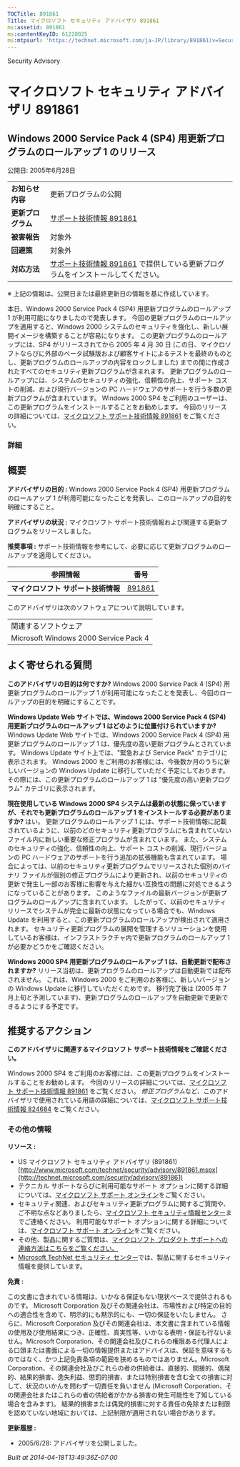```yaml
---
TOCTitle: 891861
Title: マイクロソフト セキュリティ アドバイザリ 891861
ms:assetid: 891861
ms:contentKeyID: 61228025
ms:mtpsurl: 'https://technet.microsoft.com/ja-JP/library/891861(v=Security.10)'
---
```


Security Advisory

マイクロソフト セキュリティ アドバイザリ 891861
===============================================

Windows 2000 Service Pack 4 (SP4) 用更新プログラムのロールアップ 1 のリリース
-----------------------------------------------------------------------------

公開日: 2005年6月28日

|                    |                                                                                                                            |
|--------------------|----------------------------------------------------------------------------------------------------------------------------|
| **お知らせ内容**   | 更新プログラムの公開                                                                                                       |
| **更新プログラム** | [サポート技術情報 891861](http://support.microsoft.com/kb/891861)                                                          |
| **被害報告**       | 対象外                                                                                                                     |
| **回避策**         | 対象外                                                                                                                     |
| **対応方法**       | [サポート技術情報 891861](http://support.microsoft.com/kb/891861) で提供している更新プログラムをインストールしてください。 |

※ 上記の情報は、公開日または最終更新日の情報を基に作成しています。

本日、Windows 2000 Service Pack 4 (SP4) 用更新プログラムのロールアップ 1 が利用可能になりましたので発表します。 今回の更新プログラムのロールアップを適用すると、Windows 2000 システムのセキュリティを強化し、新しい展開イメージを構築することが容易になります。
この更新プログラムのロールアップには、SP4 がリリースされてから 2005 年 4 月 30 日 (この日、マイクロソフトならびに外部のベータ試験版および顧客サイトによるテストを最終のものとし、更新プログラムのロールアップの内容をロックしました) までの間に作成されたすべてのセキュリティ更新プログラムが含まれます。 更新プログラムのロールアップには、システムのセキュリティの強化、信頼性の向上、サポート コストの削減、および現行バージョンの PC ハードウェアのサポートを行う多数の更新プログラムが含まれています。
Windows 2000 SP4 をご利用のユーザーは、この更新プログラムをインストールすることをお勧めします。 今回のリリースの詳細については、[マイクロソフト サポート技術情報 891861](http://support.microsoft.com/kb/891861) をご覧ください。

### 詳細

概要
----

<span></span>
**アドバイザリの目的 :** Windows 2000 Service Pack 4 (SP4) 用更新プログラムのロールアップ 1 が利用可能になったことを発表し、このロールアップの目的を明確にすること。

**アドバイザリの状況 :** マイクロソフト サポート技術情報および関連する更新プログラムをリリースしました。

**推奨事項 :** サポート技術情報を参考にして、必要に応じて更新プログラムのロールアップを適用してください。

| 参照情報                            | 番号                                             |
|-------------------------------------|--------------------------------------------------|
| **マイクロソフト サポート技術情報** | [891861](http://support.microsoft.com/kb/891861) |

このアドバイザリは次のソフトウェアについて説明しています。

|                                       |
|---------------------------------------|
| 関連するソフトウェア                  |
| Microsoft Windows 2000 Service Pack 4 |

よく寄せられる質問
------------------

<span></span>
**このアドバイザリの目的は何ですか?**
Windows 2000 Service Pack 4 (SP4) 用更新プログラムのロールアップ 1 が利用可能になったことを発表し、今回のロールアップの目的を明確にすることです。

**Windows Update Web サイトでは、Windows 2000 Service Pack 4 (SP4) 用更新プログラムのロールアップ 1 はどのように位置付けられていますか?**
Windows Update Web サイトでは、Windows 2000 Service Pack 4 (SP4) 用更新プログラムのロールアップ 1 は、優先度の高い更新プログラムとされています。 Windows Update サイト上では、"緊急および Service Pack" カテゴリに表示されます。 Windows 2000 をご利用のお客様には、今後数か月のうちに新しいバージョンの Windows Update に移行していただく予定にしております。その際には、この更新プログラムのロールアップ 1 は "優先度の高い更新プログラム" カテゴリに表示されます。

**現在使用している Windows 2000 SP4 システムは最新の状態に保っていますが、それでも更新プログラムのロールアップ 1 をインストールする必要がありますか?**
はい。 更新プログラムのロールアップ 1 には、サポート技術情報に記載されているように、以前のどのセキュリティ更新プログラムにも含まれていないファイル内に新しい重要な修正プログラムが含まれています。 また、システムのセキュリティの強化、信頼性の向上、サポート コストの削減、現行バージョンの PC ハードウェアのサポートを行う追加の拡張機能も含まれています。 場合によっては、以前のセキュリティ更新プログラムでリリースされた個別のバイナリ ファイルが個別の修正プログラムにより更新され、以前のセキュリティの更新で発生し一部のお客様に影響を与えた細かい互換性の問題に対処できるようになっていることがあります。 このようなファイルの最新バージョンが更新プログラムのロールアップに含まれています。
したがって、以前のセキュリティ リリースでシステムが完全に最新の状態になっている場合でも、Windows Update を利用すると、この更新プログラムのロールアップが検出されて適用されます。 セキュリティ更新プログラムの展開を管理するソリューションを使用しているお客様は、インフラストラクチャ内で更新プログラムのロールアップ 1 が必要かどうかをご確認ください。

**Windows 2000 SP4 用更新プログラムのロールアップ 1 は、自動更新で配布されますか?**
リリース当初は、更新プログラムのロールアップは自動更新では配布されません。 これは、Windows 2000 をご利用のお客様に、新しいバージョンの Windows Update に移行していただくためです。 移行完了後は (2005 年 7 月上旬と予測しています)、更新プログラムのロールアップを自動更新で更新できるようにする予定です。

推奨するアクション
------------------

<span></span>
**このアドバイザリに関連するマイクロソフト サポート技術情報をご確認ください。**

Windows 2000 SP4 をご利用のお客様には、この更新プログラムをインストールすることをお勧めします。 今回のリリースの詳細については、[マイクロソフト サポート技術情報 891861](http://support.microsoft.com/kb/891861) をご覧ください。
*修正プログラム*など、このアドバイザリで使用されている用語の詳細については、[マイクロソフト サポート技術情報 824684](http://support.microsoft.com/kb/824684) をご覧ください。

### その他の情報

**リソース :**

-   US マイクロソフト セキュリティ アドバイザリ (891861)
    [http://www.microsoft.com/technet/security/advisory/891861.mspx](http://technet.microsoft.com/security/advisory/891861)
-   テクニカル サポートならびに利用可能なサポート オプションに関する詳細については、[マイクロソフト サポート オンライン](http://support.microsoft.com/)をご覧ください。
-   セキュリティ関連、およびセキュリティ更新プログラムに関するご質問や、ご不明な点などありましたら、[マイクロソフト セキュリティ情報センター](http://www.microsoft.com/japan/security/sicinfo.mspx)までご連絡ください。 利用可能なサポート オプションに関する詳細については、[マイクロソフト サポート オンライン](http://support.microsoft.com)をご覧ください。
-   その他、製品に関するご質問は、[マイクロソフト プロダクト サポートへの連絡方法はこちらをご覧ください。](http://support.microsoft.com/select/?target=assistance)
-   [Microsoft TechNet セキュリティ センター](http://technet.microsoft.com/ja-jp/security/default.aspx)では、製品に関するセキュリティ情報を提供しています。

**免責 :**

この文書に含まれている情報は、いかなる保証もない現状ベースで提供されるものです。 Microsoft Corporation 及びその関連会社は、市場性および特定の目的への適合性を含めて、明示的にも黙示的にも、一切の保証をいたしません。 さらに、Microsoft Corporation 及びその関連会社は、本文書に含まれている情報の使用及び使用結果につき、正確性、真実性等、いかなる表明・保証も行ないません。Microsoft Corporation、その関連会社及びこれらの権限ある代理人による口頭または書面による一切の情報提供またはアドバイスは、保証を意味するものではなく、かつ上記免責条項の範囲を狭めるものではありません。Microsoft Corporation、その関連会社及びこれらの者の供給者は、直接的、間接的、偶発的、結果的損害、逸失利益、懲罰的損害、または特別損害を含む全ての損害に対して、状況のいかんを問わず一切責任を負いません (Microsoft Corporation、その関連会社またはこれらの者の供給者がかかる損害の発生可能性を了知している場合を含みます)。 結果的損害または偶発的損害に対する責任の免除または制限を認めていない地域においては、上記制限が適用されない場合があります。

**更新履歴 :**

-   2005/6/28: アドバイザリを公開しました。

*Built at 2014-04-18T13:49:36Z-07:00*
